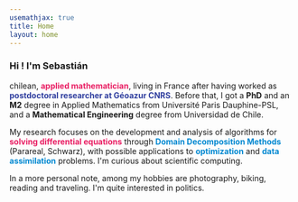 ```yaml
---
usemathjax: true
title: Home 
layout: home
---
```


### Hi ! I'm Sebastián

chilean, <strong style="color:#E91E63">applied mathematician</strong>, living in France after having worked as <strong style="color:#303F9F">postdoctoral researcher at Géoazur CNRS</strong>. Before that, I got a <strong>PhD</strong> and an <strong>M2</strong> degree in Applied Mathematics from Université Paris Dauphine-PSL, and a <strong>Mathematical Engineering</strong> degree from Universidad de Chile.
					
My research focuses on the development and analysis of algorithms for <strong style="color:#E91E63">solving differential equations</strong> through <strong style="color:#0288D1">Domain Decomposition Methods</strong> (Parareal, Schwarz), with possible applications to <strong style="color:#0288D1">optimization</strong> and <strong style="color:#0288D1">data assimilation</strong> problems. I'm curious about scientific computing.

In a more personal note, among my hobbies are photography, biking, reading and traveling. I'm quite interested in politics.

<!--
### News	
+ (Dec 2020) After a year delayed, I finally participated in the -online- <strong style="color:#E91E63">DD26 conference</strong> ! See you next time, Hong Kong.  
I gave the talk <strong style="color:#0288D1"> Time-parallelization of sequential data assimilation problems
<a href="https://sebastianriffo.github.io/docs/slides/2020-12-DD26_SRR.pdf" target="_blank"> (slides) </a> </strong> in the minisymposium Domain Decomposition Methods for Optimal Control Problems. 
						
+ (Dec 2020) I attended the 12th conference <strong style="color:#E91E63">FreeFEM Days</strong> (online). 

+ (Oct 2020) I started a <strong style="color:#303F9F">postdoc at Géoazur CNRS</strong>, in Stéphane OPERTO's WIND project.	
						
+ (Nov 2019) <strong style="color:#303F9F">I defended my PhD thesis !</strong>  
See the <a href="https://sebastianriffo.github.io/docs/slides/2019-10_defense_SRR.pdf" target="_blank">slides</a> and <a href="https://tel.archives-ouvertes.fr/tel-02446450" target="_blank">final manuscript</a>.

### Former affiliations 
CEREMADE, INRIA Paris (PhD Student), CEAMOS, ISCI (Assistant researcher), DIM (undergrad).
-->

